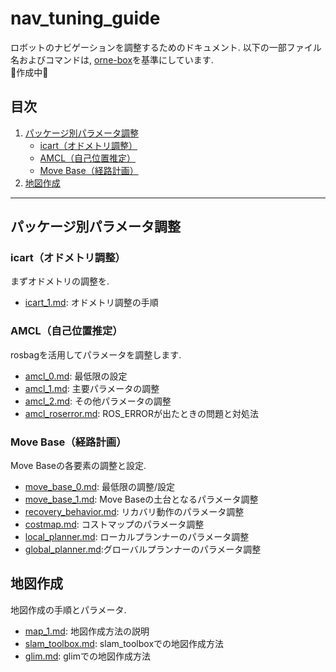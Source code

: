# nav_tuning_guide
ロボットのナビゲーションを調整するためのドキュメント. 以下の一部ファイル名およびコマンドは, [orne-box](https://github.com/open-rdc/orne-box)を基準にしています.  
🚧作成中🚧  

## 目次

1. [パッケージ別パラメータ調整](#パッケージ別パラメータ調整)  
   - [icart（オドメトリ調整）](#icartオドメトリ調整) 
   - [AMCL（自己位置推定）](#amcl自己位置推定)  
   - [Move Base（経路計画）](#move-base経路計画)  
2. [地図作成](#地図作成)   

---

## パッケージ別パラメータ調整
### icart（オドメトリ調整）
まずオドメトリの調整を.  
- [icart_1.md](./icart/icart_1.md): オドメトリ調整の手順

### AMCL（自己位置推定）
rosbagを活用してパラメータを調整します.  
- [amcl_0.md](./amcl/amcl_0.md): 最低限の設定
- [amcl_1.md](./amcl/amcl_1.md): 主要パラメータの調整
- [amcl_2.md](./amcl/amcl_2.md): その他パラメータの調整
- [amcl_roserror.md](./amcl/amcl_roserror.md): ROS_ERRORが出たときの問題と対処法

### Move Base（経路計画）
Move Baseの各要素の調整と設定. 
- [move_base_0.md](./move_base/move_base_0.md): 最低限の調整/設定
- [move_base_1.md](./move_base/move_base_1.md): Move Baseの土台となるパラメータ調整
- [recovery_behavior.md](./move_base/recovery_behavior.md): リカバリ動作のパラメータ調整
- [costmap.md](./move_base/costmap.md): コストマップのパラメータ調整
- [local_planner.md](./move_base/local_planner.md): ローカルプランナーのパラメータ調整
- [global_planner.md](./move_base/global_planner.md):グローバルプランナーのパラメータ調整

## 地図作成
地図作成の手順とパラメータ. 
- [map_1.md](./map/map_1.md): 地図作成方法の説明
- [slam_toolbox.md](./map/slam_toolbox.md): slam_toolboxでの地図作成方法
- [glim.md](./map/glim.md): glimでの地図作成方法